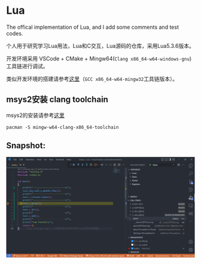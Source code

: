 # Lua
The offical implementation of Lua, and I add some comments and test codes.

个人用于研究学习Lua用法，Lua和C交互，Lua源码的仓库，采用Lua5.3.6版本。

开发环境采用 VSCode + CMake + Mingw64(`Clang x86_64-w64-windows-gnu`) 工具链进行调试。

类似开发环境的搭建请参考[这里](https://github.com/DFVSQY/Vscode_Mingw_GDB_CMake_Clangd_Demo)（`GCC x86_64-w64-mingw32`工具链版本）。

## msys2安装 clang toolchain
msys2的安装请参考[这里](https://github.com/DFVSQY/VscodeMingw64Demo)
```
pacman -S mingw-w64-clang-x86_64-toolchain
```

## Snapshot:

![截图](learn\res\Snipaste_2022-10-19_21-02-25.png)